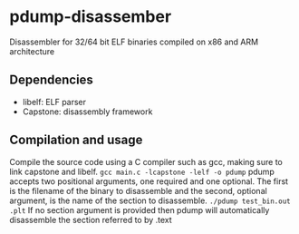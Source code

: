 # pdump-disassember
Disassembler for 32/64 bit ELF binaries compiled on x86 and ARM architecture

## Dependencies
- libelf: ELF parser
- Capstone: disassembly framework
## Compilation and usage
Compile the source code using a C compiler such as gcc, making sure to link capstone and libelf.
```gcc main.c -lcapstone -lelf -o pdump```
pdump accepts two positional arguments, one required and one optional. The first is the filename of the binary to disassemble and the second, optional argument, is the name of the section to disassemble.
```./pdump test_bin.out .plt```
If no section argument is provided then pdump will automatically disassemble the section referred to by .text
